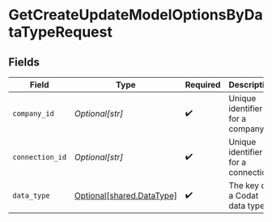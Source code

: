 # GetCreateUpdateModelOptionsByDataTypeRequest


## Fields

| Field                                                            | Type                                                             | Required                                                         | Description                                                      | Example                                                          |
| ---------------------------------------------------------------- | ---------------------------------------------------------------- | ---------------------------------------------------------------- | ---------------------------------------------------------------- | ---------------------------------------------------------------- |
| `company_id`                                                     | *Optional[str]*                                                  | :heavy_check_mark:                                               | Unique identifier for a company.                                 | 8a210b68-6988-11ed-a1eb-0242ac120002                             |
| `connection_id`                                                  | *Optional[str]*                                                  | :heavy_check_mark:                                               | Unique identifier for a connection.                              | 2e9d2c44-f675-40ba-8049-353bfcb5e171                             |
| `data_type`                                                      | [Optional[shared.DataType]](undefined/models/shared/datatype.md) | :heavy_check_mark:                                               | The key of a Codat data type                                     | invoices                                                         |